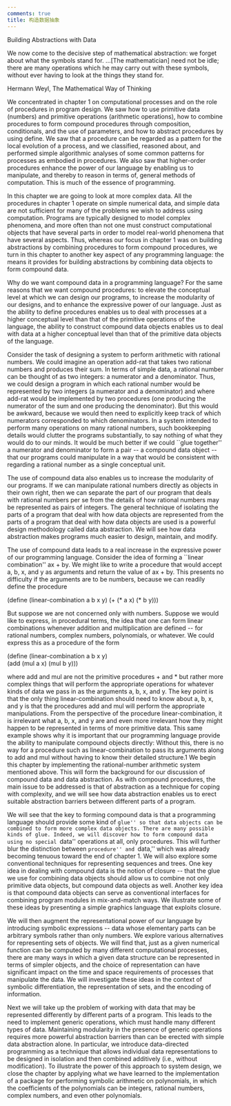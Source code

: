 ```yaml
---
comments: true
title: 构造数据抽象
---
```

Building Abstractions with Data

We now come to the decisive step of mathematical abstraction: we forget about what the symbols stand for. ...[The mathematician] need not be idle; there are many operations which he may carry out with these symbols, without ever having to look at the things they stand for.

Hermann Weyl, The Mathematical Way of Thinking

We concentrated in chapter 1 on computational processes and on the role of procedures in program design. We saw how to use primitive data (numbers) and primitive operations (arithmetic operations), how to combine procedures to form compound procedures through composition, conditionals, and the use of parameters, and how to abstract procedures by using define. We saw that a procedure can be regarded as a pattern for the local evolution of a process, and we classified, reasoned about, and performed simple algorithmic analyses of some common patterns for processes as embodied in procedures. We also saw that higher-order procedures enhance the power of our language by enabling us to manipulate, and thereby to reason in terms of, general methods of computation. This is much of the essence of programming.

In this chapter we are going to look at more complex data. All the procedures in chapter 1 operate on simple numerical data, and simple data are not sufficient for many of the problems we wish to address using computation. Programs are typically designed to model complex phenomena, and more often than not one must construct computational objects that have several parts in order to model real-world phenomena that have several aspects. Thus, whereas our focus in chapter 1 was on building abstractions by combining procedures to form compound procedures, we turn in this chapter to another key aspect of any programming language: the means it provides for building abstractions by combining data objects to form compound data.

Why do we want compound data in a programming language? For the same reasons that we want compound procedures: to elevate the conceptual level at which we can design our programs, to increase the modularity of our designs, and to enhance the expressive power of our language. Just as the ability to define procedures enables us to deal with processes at a higher conceptual level than that of the primitive operations of the language, the ability to construct compound data objects enables us to deal with data at a higher conceptual level than that of the primitive data objects of the language.

Consider the task of designing a system to perform arithmetic with rational numbers. We could imagine an operation add-rat that takes two rational numbers and produces their sum. In terms of simple data, a rational number can be thought of as two integers: a numerator and a denominator. Thus, we could design a program in which each rational number would be represented by two integers (a numerator and a denominator) and where add-rat would be implemented by two procedures (one producing the numerator of the sum and one producing the denominator). But this would be awkward, because we would then need to explicitly keep track of which numerators corresponded to which denominators. In a system intended to perform many operations on many rational numbers, such bookkeeping details would clutter the programs substantially, to say nothing of what they would do to our minds. It would be much better if we could ``glue together'' a numerator and denominator to form a pair -- a compound data object -- that our programs could manipulate in a way that would be consistent with regarding a rational number as a single conceptual unit.

The use of compound data also enables us to increase the modularity of our programs. If we can manipulate rational numbers directly as objects in their own right, then we can separate the part of our program that deals with rational numbers per se from the details of how rational numbers may be represented as pairs of integers. The general technique of isolating the parts of a program that deal with how data objects are represented from the parts of a program that deal with how data objects are used is a powerful design methodology called data abstraction. We will see how data abstraction makes programs much easier to design, maintain, and modify.

The use of compound data leads to a real increase in the expressive power of our programming language. Consider the idea of forming a ``linear combination'' ax + by. We might like to write a procedure that would accept a, b, x, and y as arguments and return the value of ax + by. This presents no difficulty if the arguments are to be numbers, because we can readily define the procedure

(define (linear-combination a b x y) 
  (+ (* a x) (* b y)))

But suppose we are not concerned only with numbers. Suppose we would like to express, in procedural terms, the idea that one can form linear combinations whenever addition and multiplication are defined -- for rational numbers, complex numbers, polynomials, or whatever. We could express this as a procedure of the form

(define (linear-combination a b x y)     
  (add (mul a x) (mul b y))) 

where add and mul are not the primitive procedures + and * but rather more complex things that will perform the appropriate operations for whatever kinds of data we pass in as the arguments a, b, x, and y. The key point is that the only thing linear-combination should need to know about a, b, x, and y is that the procedures add and mul will perform the appropriate manipulations. From the perspective of the procedure linear-combination, it is irrelevant what a, b, x, and y are and even more irrelevant how they might happen to be represented in terms of more primitive data. This same example shows why it is important that our programming language provide the ability to manipulate compound objects directly: Without this, there is no way for a procedure such as linear-combination to pass its arguments along to add and mul without having to know their detailed structure.1 We begin this chapter by implementing the rational-number arithmetic system mentioned above. This will form the background for our discussion of compound data and data abstraction. As with compound procedures, the main issue to be addressed is that of abstraction as a technique for coping with complexity, and we will see how data abstraction enables us to erect suitable abstraction barriers between different parts of a program.

We will see that the key to forming compound data is that a programming language should provide some kind of ``glue'' so that data objects can be combined to form more complex data objects. There are many possible kinds of glue. Indeed, we will discover how to form compound data using no special ``data'' operations at all, only procedures. This will further blur the distinction between ``procedure'' and ``data,'' which was already becoming tenuous toward the end of chapter 1. We will also explore some conventional techniques for representing sequences and trees. One key idea in dealing with compound data is the notion of closure -- that the glue we use for combining data objects should allow us to combine not only primitive data objects, but compound data objects as well. Another key idea is that compound data objects can serve as conventional interfaces for combining program modules in mix-and-match ways. We illustrate some of these ideas by presenting a simple graphics language that exploits closure.

We will then augment the representational power of our language by introducing symbolic expressions -- data whose elementary parts can be arbitrary symbols rather than only numbers. We explore various alternatives for representing sets of objects. We will find that, just as a given numerical function can be computed by many different computational processes, there are many ways in which a given data structure can be represented in terms of simpler objects, and the choice of representation can have significant impact on the time and space requirements of processes that manipulate the data. We will investigate these ideas in the context of symbolic differentiation, the representation of sets, and the encoding of information.

Next we will take up the problem of working with data that may be represented differently by different parts of a program. This leads to the need to implement generic operations, which must handle many different types of data. Maintaining modularity in the presence of generic operations requires more powerful abstraction barriers than can be erected with simple data abstraction alone. In particular, we introduce data-directed programming as a technique that allows individual data representations to be designed in isolation and then combined additively (i.e., without modification). To illustrate the power of this approach to system design, we close the chapter by applying what we have learned to the implementation of a package for performing symbolic arithmetic on polynomials, in which the coefficients of the polynomials can be integers, rational numbers, complex numbers, and even other polynomials.

[^1]: The ability to directly manipulate procedures provides an analogous increase in the expressive power of a programming language. For example, in section 1.3.1 we introduced the sum procedure, which takes a procedure term as an argument and computes the sum of the values of term over some specified interval. In order to define sum, it is crucial that we be able to speak of a procedure such as term as an entity in its own right, without regard for how term might be expressed with more primitive operations. Indeed, if we did not have the notion of ``a procedure,'' it is doubtful that we would ever even think of the possibility of defining an operation such as sum. Moreover, insofar as performing the summation is concerned, the details of how term may be constructed from more primitive operations are irrelevant.